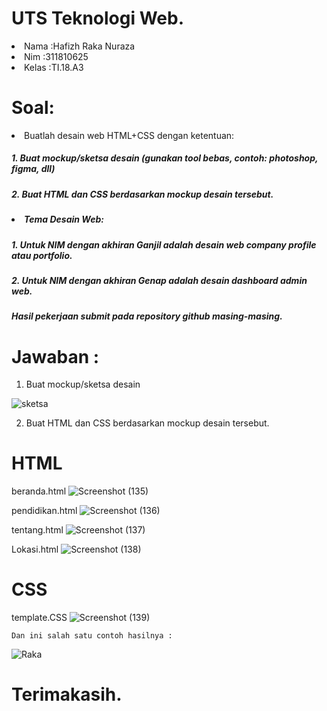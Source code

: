 # UTS Teknologi Web.
<li>Nama  :Hafizh Raka Nuraza</li>
<li>Nim   :311810625</li>
<li>Kelas :TI.18.A3</li>

# Soal:
  <li>Buatlah desain web HTML+CSS dengan ketentuan:</li>
<h5> 1. Buat mockup/sketsa desain (gunakan tool bebas, contoh: photoshop, figma, dll)</h5>
<h5> 2. Buat HTML dan CSS berdasarkan mockup desain tersebut.<h5>
  <li>Tema Desain Web:</li>
<h5> 1. Untuk NIM dengan akhiran Ganjil adalah desain web company profile atau portfolio.<h5>
<h5> 2. Untuk NIM dengan akhiran Genap adalah desain dashboard admin web.<h5>
  Hasil pekerjaan submit pada repository github masing-masing.
  
 # Jawaban :
  1. Buat mockup/sketsa desain
   
   ![sketsa](https://user-images.githubusercontent.com/46735563/80859320-fd854800-8c89-11ea-9e06-13fa8da15fcd.jpeg)
   
  2. Buat HTML dan CSS berdasarkan mockup desain tersebut.
  
 # HTML
  beranda.html
    ![Screenshot (135)](https://user-images.githubusercontent.com/46735563/80859360-68cf1a00-8c8a-11ea-94bc-28195b4c1ede.png)
    
  pendidikan.html
    ![Screenshot (136)](https://user-images.githubusercontent.com/46735563/80859384-c2cfdf80-8c8a-11ea-80af-fa1e039e9b9a.png)
    
  tentang.html
    ![Screenshot (137)](https://user-images.githubusercontent.com/46735563/80859398-e430cb80-8c8a-11ea-80d6-ca9589240aed.png)
    
  Lokasi.html
    ![Screenshot (138)](https://user-images.githubusercontent.com/46735563/80859414-12161000-8c8b-11ea-84b3-4c4f86f15857.png)
    
  # CSS
  template.CSS
    ![Screenshot (139)](https://user-images.githubusercontent.com/46735563/80859440-45589f00-8c8b-11ea-9e5e-fa3b425ebfd0.png)
    
    Dan ini salah satu contoh hasilnya :
  ![Raka](https://user-images.githubusercontent.com/46735563/80859805-a97c6280-8c8d-11ea-863d-18dca05fb32c.png)
  
  # Terimakasih.
